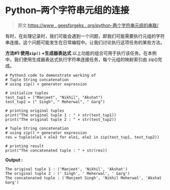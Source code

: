 # Python–两个字符串元组的连接

> 原文:[https://www . geesforgeks . org/python-两个字符串元组的串联/](https://www.geeksforgeeks.org/python-concatenation-of-two-string-tuples/)

有时，在处理记录时，我们可能会遇到一个问题，即我们可能需要执行元组的字符串连接。这个问题可能发生在日常编程中。让我们讨论执行这项任务的某些方法。

**方法#1:使用`zip()` +生成器表达式**
以上功能的组合可用于执行该任务。在本例中，我们使用生成器表达式执行字符串连接任务，每个元组的映射索引由 zip()完成。

```
# Python3 code to demonstrate working of 
# Tuple String concatenation
# using zip() + generator expression 

# initialize tuples 
test_tup1 = ("Manjeet", "Nikhil", "Akshat") 
test_tup2 = (" Singh", " Meherwal", " Garg") 

# printing original tuples 
print("The original tuple 1 : " + str(test_tup1)) 
print("The original tuple 2 : " + str(test_tup2)) 

# Tuple String concatenation
# using zip() + generator expression 
res = tuple(ele1 + ele2 for ele1, ele2 in zip(test_tup1, test_tup2)) 

# printing result 
print("The concatenated tuple : " + str(res)) 
```

**Output :**

```
The original tuple 1 : ('Manjeet', 'Nikhil', 'Akshat')
The original tuple 2 : (' Singh', ' Meherwal', ' Garg')
The concatenated tuple : ('Manjeet Singh', 'Nikhil Meherwal', 'Akshat Garg')

```